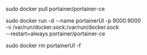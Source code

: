 sudo docker pull portainer/portainer-ce

sudo docker run -d --name portainerUI -p 9000:9000 \
    -v /var/run/docker.sock:/var/run/docker.sock \
    --restart=always portainer/portainer-ce

sudo docker rm portainerUI -f